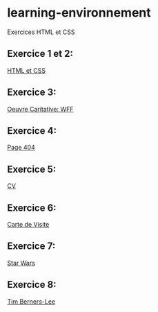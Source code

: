 # learning-environnement
Exercices HTML et CSS

## Exercice 1 et 2:

[HTML et CSS]()

## Exercice 3:

[Oeuvre Caritative: WFF]()

## Exercice 4:

[Page 404]()

## Exercice 5:

[CV]()

## Exercice 6:

[Carte de Visite]()

## Exercice 7:

[Star Wars]()

## Exercice 8:

[Tim Berners-Lee]()



